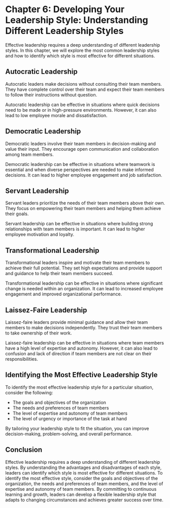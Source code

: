 Chapter 6: Developing Your Leadership Style: Understanding Different Leadership Styles
======================================================================================

Effective leadership requires a deep understanding of different leadership styles. In this chapter, we will explore the most common leadership styles and how to identify which style is most effective for different situations.

Autocratic Leadership
---------------------

Autocratic leaders make decisions without consulting their team members. They have complete control over their team and expect their team members to follow their instructions without question.

Autocratic leadership can be effective in situations where quick decisions need to be made or in high-pressure environments. However, it can also lead to low employee morale and dissatisfaction.

Democratic Leadership
---------------------

Democratic leaders involve their team members in decision-making and value their input. They encourage open communication and collaboration among team members.

Democratic leadership can be effective in situations where teamwork is essential and when diverse perspectives are needed to make informed decisions. It can lead to higher employee engagement and job satisfaction.

Servant Leadership
------------------

Servant leaders prioritize the needs of their team members above their own. They focus on empowering their team members and helping them achieve their goals.

Servant leadership can be effective in situations where building strong relationships with team members is important. It can lead to higher employee motivation and loyalty.

Transformational Leadership
---------------------------

Transformational leaders inspire and motivate their team members to achieve their full potential. They set high expectations and provide support and guidance to help their team members succeed.

Transformational leadership can be effective in situations where significant change is needed within an organization. It can lead to increased employee engagement and improved organizational performance.

Laissez-Faire Leadership
------------------------

Laissez-faire leaders provide minimal guidance and allow their team members to make decisions independently. They trust their team members to take ownership of their work.

Laissez-faire leadership can be effective in situations where team members have a high level of expertise and autonomy. However, it can also lead to confusion and lack of direction if team members are not clear on their responsibilities.

Identifying the Most Effective Leadership Style
-----------------------------------------------

To identify the most effective leadership style for a particular situation, consider the following:

* The goals and objectives of the organization
* The needs and preferences of team members
* The level of expertise and autonomy of team members
* The level of urgency or importance of the task at hand

By tailoring your leadership style to fit the situation, you can improve decision-making, problem-solving, and overall performance.

Conclusion
----------

Effective leadership requires a deep understanding of different leadership styles. By understanding the advantages and disadvantages of each style, leaders can identify which style is most effective for different situations. To identify the most effective style, consider the goals and objectives of the organization, the needs and preferences of team members, and the level of expertise and autonomy of team members. By committing to continuous learning and growth, leaders can develop a flexible leadership style that adapts to changing circumstances and achieves greater success over time.
